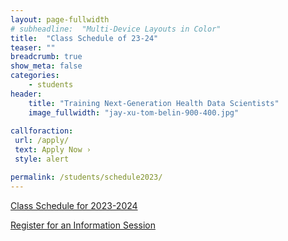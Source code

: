 ```yaml
---
layout: page-fullwidth
# subheadline:  "Multi-Device Layouts in Color"
title:  "Class Schedule of 23-24"
teaser: ""
breadcrumb: true
show_meta: false
categories:
    - students
header:
    title: "Training Next-Generation Health Data Scientists"
    image_fullwidth: "jay-xu-tom-belin-900-400.jpg"
    
callforaction:
 url: /apply/
 text: Apply Now ›
 style: alert

permalink: /students/schedule2023/
---
```


<a href="https://ucla-mdsh.github.io/docs/MDSH_CourseSchedule_2023_2024_MPH-HP_v2.pdf">Class Schedule for 2023-2024 </a>

<div class="row t60 b60">
        <div class="small-12 text-center columns">
            <a class="button large radius info" href="https://ucla.zoom.us/meeting/register/tJ0rd-qtqD8vHt1KVs1tq8zz_QmqnzW1xxy_">Register for an Information Session</a>
        </div><!-- /.small-12.columns -->
</div><!-- /.row -->
<!-- [Sign up for updates here.](https://uclahs.az1.qualtrics.com/jfe/form/SV_0xFyH6DBXYrRzgi) -->

